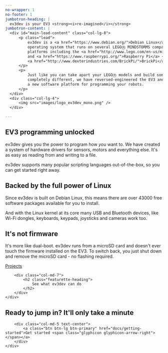 ```yaml
---
no-wrapper: 1
no-footer: 1
jumbotron-heading: |
  ev3dev is your EV3 <strong><i>re-imagined</i></strong>
jumbotron-content: |
  <div id="main-lead-content" class="col-lg-8">
      <p class="lead">
          ev3dev is a <a href="https://www.debian.org/">Debian Linux</a> based
          operating system that runs on several LEGOⓇ MINDSTORMS compatible
          platforms including the <a href="http://www.lego.com/en-us/mindstorms/products/31313-mindstorms-ev3">LEGOⓇ MINDSTORMS EV3</a>
          and <a href="https://www.raspberrypi.org/">Raspberry Pi</a> +
          <a href="http://www.dexterindustries.com/BrickPi/">BrickPi</a>.
      </p>
      <p>
          Just like you can take apart your LEGOⓇ models and build something
          completely different, we have reversed-engineered the EV3 and created
          a new software platform for programming your robots.
      </p>
  </div>
  <div class="col-lg-4">
      <img src="images/logo_ev3dev_mono.png" />
  </div>

---
```

<div class="container">

<div class="row">
<div class="col-lg-4" markdown="1">

## <span class="glyphicon glyphicon-console heading-icon"></span> EV3 programming unlocked

ev3dev gives you the power to program how <i>you</i> want to. We have created
a system of hardware drivers for sensors, motors and everything else. It's as 
easy as reading from and writing to a file.

ev3dev supports many popular scripting languages out-of-the-box, so you can
get started right away.

</div>
<div class="col-lg-4" markdown="1">

## <i class="fa fa-linux"></i> Backed by the full power of Linux

Since ev3dev is built on Debian Linux, this means there are over 43000 free 
software packages available for you to install.

And with the Linux kernel at its core many USB and Bluetooth devices, like
Wi-Fi dongles, keyboards, keypads, joysticks and cameras work too.

</div>
<div class="col-lg-4" markdown="1">

## <span class="glyphicon glyphicon-save heading-icon"></span> It's not firmware

It's more like dual-boot. ev3dev runs from a microSD card and doesn't ever
touch the firmware installed on the EV3. To switch back, you just shut down
and remove the microSD card - no flashing required.

</div>
</div>

</div>

<div class="projects-featurette">
    <div class="container featurette projects-featurette-content">
        <div class="col-md-5 text-center">
            <a class="btn btn-lg btn-primary" href="projects">Projects <span class="glyphicon glyphicon-arrow-right"></span></a>
        </div>

        <div class="col-md-7">
            <h2 class="featurette-heading">
                See what ev3dev can do
            </h2>
        </div>
    </div>
</div>

<div class="container">
    <div class="row featurette">
        <div class="col-md-7">
            <h2 class="featurette-heading">
                Ready to jump in?
                <span class="text-muted">It'll only take a minute</span>
            </h2>
        </div>

        <div class="col-md-5 text-center">
            <a class="btn btn-lg btn-primary" href="docs/getting-started">Get started <span class="glyphicon glyphicon-arrow-right"></span></a>
        </div>
    </div>
</div>